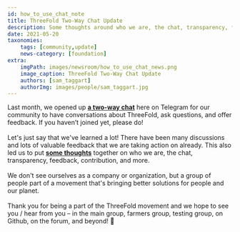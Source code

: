 ```yaml
---
id: how_to_use_chat_note
title: ThreeFold Two-Way Chat Update
description: Some thoughts around who we are, the chat, transparency, feedback, contribution, and more.
date: 2021-05-20
taxonomies:
    tags: [community,update]
    news-category: [foundation]
extra:
    imgPath: images/newsroom/how_to_use_chat_news.png
    image_caption: ThreeFold Two-Way Chat Update
    authors: [sam_taggart]
    authorImg: images/people/sam_taggart.jpg
---
```


Last month, we opened up **[a two-way chat](https://t.me/threefold)** here on Telegram for our community to have conversations about ThreeFold, ask questions, and offer feedback. If you haven’t joined yet, please do!
<br />
<br />
Let's just say that we've learned a lot! There have been many discussions and lots of valuable feedback that we are taking action on already. This also led us to put **[some thoughts](https://library.threefold.me/info/tfgrid/#/threefold__how_to_use_chat)** together on who we are, the chat, transparency, feedback, contribution, and more.
<br />
<br />
We don't see ourselves as a company or organization, but a group of people part of a movement that's bringing better solutions for people and our planet.
<br />
<br />
Thank you for being a part of the ThreeFold movement and we hope to see you / hear from you – in the main group, farmers group, testing group, on Github, on the forum, and beyond! 🙏
